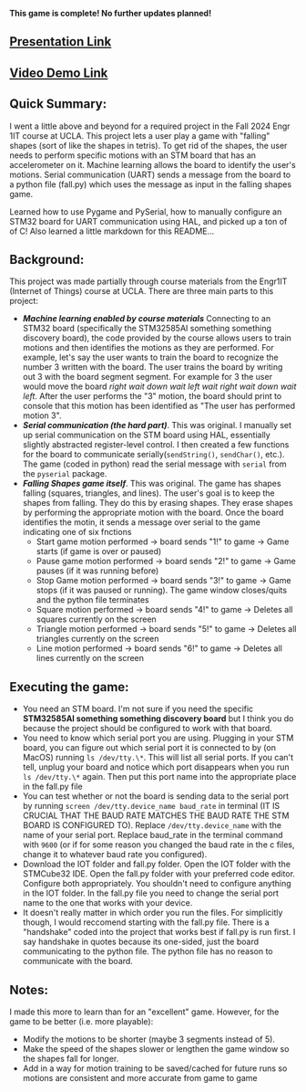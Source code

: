 **This game is complete! No further updates planned!**

## [Presentation Link](https://docs.google.com/presentation/d/1nt9gRMgprMrjdH6lQ8kB16Lm4ZPe6Ehf_eqI9vMX2Y4/edit#slide=id.g31c968ffbe4_2_91)
## [Video Demo Link](https://www.youtube.com/watch?v=UFumihdRavY)

## Quick Summary:
I went a little above and beyond for a required project in the Fall 2024 Engr 1IT course at UCLA. This project lets a user play a game with "falling" shapes (sort of like the shapes in tetris). To get rid of the shapes, the user needs to perform specific motions with an STM board that has an accelerometer on it. Machine learning allows the board to identify the user's motions. Serial communication (UART) sends a message from the board to a python file (fall.py) which uses the message as input in the falling shapes game. 

Learned how to use Pygame and PySerial, how to manually configure an STM32 board for UART communication using HAL, and picked up a ton of of C! Also learned a little markdown for this README...

## Background: 
This project was made partially through course materials from the Engr1IT (Internet of Things) course at UCLA. 
There are three main parts to this project:
- ***Machine learning enabled by course materials*** Connecting to an STM32 board (specifically the STM32585AI something something discovery board), the code provided by the course allows users to train motions and then identifies the motions as they are performed. For example, let's say the user wants to train the board to recognize the number 3 written with the board. The user trains the board by writing out 3 with the board segment segment. For example for 3 the user would move the board *right wait down wait left wait right wait down wait left*. After the user performs the "3" motion, the board should print to console that this motion has been identified as "The user has performed motion 3".
- ***Serial communication (the hard part)***. This was original. I manually set up serial communication on the STM board using HAL, essentially slightly abstracted register-level control. I then created a few functions for the board to communicate serially(`sendString()`, `sendChar()`, etc.). The game (coded in python) read the serial message with `serial` from the `pyserial` package.
- ***Falling Shapes game itself***. This was original. The game has shapes falling (squares, triangles, and lines). The user's goal is to keep the shapes from falling. They do this by erasing shapes. They erase shapes by performing the appropriate motion with the board. Once the board identifies the motin, it sends a message over serial to the game indicating one of six fnctions
  - Start game motion performed -> board sends "1!" to game -> Game starts (if game is over or paused)
  - Pause game motion performed -> board sends "2!" to game -> Game pauses (if it was running before)
  - Stop Game motion performed -> board sends "3!" to game -> Game stops (if it was paused or running). The game window closes/quits and the python file terminates
  - Square motion performed -> board sends "4!" to game -> Deletes all squares currently on the screen
  - Triangle motion performed -> board sends "5!" to game -> Deletes all triangles currently on the screen
  - Line motion performed -> board sends "6!" to game -> Deletes all lines currently on the screen

## Executing the game:
- You need an STM board. I'm not sure if you need the specific **STM32585AI something something discovery board** but I think you do because the project should be configured to work with that board.
- You need to know which serial port you are using. Plugging in your STM board, you can figure out which serial port it is connected to by (on MacOS) running `ls /dev/tty.\*`. This will list all serial ports. If you can't tell, unplug your board and notice which port disappears when you run `ls /dev/tty.\*` again. Then put this port name into the appropriate place in the fall.py file
- You can test whether or not the board is sending data to the serial port by running `screen /dev/tty.device_name baud_rate` in terminal (IT IS CRUCIAL THAT THE BAUD RATE MATCHES THE BAUD RATE THE STM BOARD IS CONFIGURED TO). Replace `/dev/tty.device_name` with the name of your serial port. Replace baud_rate in the terminal command with `9600` (or if for some reason you changed the baud rate in the c files, change it to whatever baud rate you configured).
- Download the IOT folder and fall.py folder. Open the IOT folder with the STMCube32 IDE. Open the fall.py folder with your preferred code editor. Configure both appropriately. You shouldn't need to configure anything in the IOT folder. In the fall.py file you need to change the serial port name to the one that works with your device.
- It doesn't really matter in which order you run the files. For simplicitly though, I would reccomend starting with the fall.py file. There is a "handshake" coded into the project that works best if fall.py is run first. I say handshake in quotes because its one-sided, just the board communicating to the python file. The python file has no reason to communicate with the board.

## Notes: 
I made this more to learn than for an "excellent" game. However, for the game to be better (i.e. more playable):
- Modify the motions to be shorter (maybe 3 segments instead of 5).
- Make the speed of the shapes slower or lengthen the game window so the shapes fall for longer.
- Add in a way for motion training to be saved/cached for future runs so motions are consistent and more accurate from game to game
